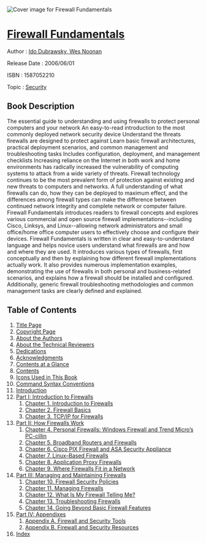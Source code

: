 ![Cover image for Firewall Fundamentals](https://imgdetail.ebookreading.net/cover/cover/security/EB1587052210.jpg)

[Firewall Fundamentals](https://ebookreading.net/view/book/Firewall+Fundamentals-EB1587052210_1.html "Firewall Fundamentals")
====================================================================================================================

Author : [Ido Dubrawsky](https://ebookreading.net/search/author/Ido+Dubrawsky),[ Wes Noonan](https://ebookreading.net/search/author/+Wes+Noonan)

Release Date : 2006/06/01

ISBN : 1587052210

Topic : [Security](https://ebookreading.net/search/category/security)

Book Description
-----------------

The essential guide to understanding and using firewalls to protect personal computers and your network
An easy-to-read introduction to the most commonly deployed network security device
Understand the threats firewalls are designed to protect against
Learn basic firewall architectures, practical deployment scenarios, and common management and troubleshooting tasks
Includes configuration, deployment, and management checklists
Increasing reliance on the Internet in both work and home environments has radically increased the vulnerability of computing systems to attack from a wide variety of threats. Firewall technology continues to be the most prevalent form of protection against existing and new threats to computers and networks. A full understanding of what firewalls can do, how they can be deployed to maximum effect, and the differences among firewall types can make the difference between continued network integrity and complete network or computer failure. Firewall Fundamentals introduces readers to firewall concepts and explores various commercial and open source firewall implementations--including Cisco, Linksys, and Linux--allowing network administrators and small office/home office computer users to effectively choose and configure their devices. Firewall Fundamentals is written in clear and easy-to-understand language and helps novice users understand what firewalls are and how and where they are used. It introduces various types of firewalls, first conceptually and then by explaining how different firewall implementations actually work. It also provides numerous implementation examples, demonstrating the use of firewalls in both personal and business-related scenarios, and explains how a firewall should be installed and configured. Additionally, generic firewall troubleshooting methodologies and common management tasks are clearly defined and explained.
              
Table of Contents
-----------------

1. [Title Page](https://ebookreading.net/view/book/Firewall+Fundamentals-EB1587052210_2.html)
1. [Copyright Page](https://ebookreading.net/view/book/Firewall+Fundamentals-EB1587052210_3.html)
1. [About the Authors](https://ebookreading.net/view/book/Firewall+Fundamentals-EB1587052210_4.html)
1. [About the Technical Reviewers](https://ebookreading.net/view/book/Firewall+Fundamentals-EB1587052210_5.html)
1. [Dedications](https://ebookreading.net/view/book/Firewall+Fundamentals-EB1587052210_6.html)
1. [Acknowledgments](https://ebookreading.net/view/book/Firewall+Fundamentals-EB1587052210_7.html)
1. [Contents at a Glance](https://ebookreading.net/view/book/Firewall+Fundamentals-EB1587052210_8.html)
1. [Contents](https://ebookreading.net/view/book/Firewall+Fundamentals-EB1587052210_9.html)
1. [Icons Used in This Book](https://ebookreading.net/view/book/Firewall+Fundamentals-EB1587052210_10.html)
1. [Command Syntax Conventions](https://ebookreading.net/view/book/Firewall+Fundamentals-EB1587052210_11.html)
1. [Introduction](https://ebookreading.net/view/book/Firewall+Fundamentals-EB1587052210_12.html)
1. [Part I: Introduction to Firewalls](https://ebookreading.net/view/book/Firewall+Fundamentals-EB1587052210_13.html)
    1. [Chapter 1. Introduction to Firewalls](https://ebookreading.net/view/book/Firewall+Fundamentals-EB1587052210_14.html#ch01)
    1. [Chapter 2. Firewall Basics](https://ebookreading.net/view/book/Firewall+Fundamentals-EB1587052210_15.html#ch02)
    1. [Chapter 3. TCP/IP for Firewalls](https://ebookreading.net/view/book/Firewall+Fundamentals-EB1587052210_16.html#ch03)
1. [Part II: How Firewalls Work](https://ebookreading.net/view/book/Firewall+Fundamentals-EB1587052210_17.html)
    1. [Chapter 4. Personal Firewalls: Windows Firewall and Trend Micro’s PC-cillin](https://ebookreading.net/view/book/Firewall+Fundamentals-EB1587052210_18.html#ch04)
    1. [Chapter 5. Broadband Routers and Firewalls](https://ebookreading.net/view/book/Firewall+Fundamentals-EB1587052210_19.html#ch05)
    1. [Chapter 6. Cisco PIX Firewall and ASA Security Appliance](https://ebookreading.net/view/book/Firewall+Fundamentals-EB1587052210_20.html#ch06)
    1. [Chapter 7. Linux–Based Firewalls](https://ebookreading.net/view/book/Firewall+Fundamentals-EB1587052210_21.html#ch07)
    1. [Chapter 8. Application Proxy Firewalls](https://ebookreading.net/view/book/Firewall+Fundamentals-EB1587052210_22.html#ch08)
    1. [Chapter 9. Where Firewalls Fit in a Network](https://ebookreading.net/view/book/Firewall+Fundamentals-EB1587052210_23.html#ch09)
1. [Part III: Managing and Maintaining Firewalls](https://ebookreading.net/view/book/Firewall+Fundamentals-EB1587052210_24.html)
    1. [Chapter 10. Firewall Security Policies](https://ebookreading.net/view/book/Firewall+Fundamentals-EB1587052210_25.html#ch10)
    1. [Chapter 11. Managing Firewalls](https://ebookreading.net/view/book/Firewall+Fundamentals-EB1587052210_26.html#ch11)
    1. [Chapter 12. What Is My Firewall Telling Me?](https://ebookreading.net/view/book/Firewall+Fundamentals-EB1587052210_27.html#ch12)
    1. [Chapter 13. Troubleshooting Firewalls](https://ebookreading.net/view/book/Firewall+Fundamentals-EB1587052210_28.html#ch13)
    1. [Chapter 14. Going Beyond Basic Firewall Features](https://ebookreading.net/view/book/Firewall+Fundamentals-EB1587052210_29.html#ch14)
1. [Part IV: Appendixes](https://ebookreading.net/view/book/Firewall+Fundamentals-EB1587052210_30.html)
    1. [Appendix A. Firewall and Security Tools](https://ebookreading.net/view/book/Firewall+Fundamentals-EB1587052210_31.html)
    1. [Appendix B. Firewall and Security Resources](https://ebookreading.net/view/book/Firewall+Fundamentals-EB1587052210_32.html)
1. [Index](https://ebookreading.net/view/book/Firewall+Fundamentals-EB1587052210_33.html)
